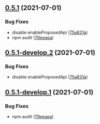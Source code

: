 ## [0.5.1](https://github.com/hirosystems/clarity-lsp/compare/v0.5.0...v0.5.1) (2021-07-01)


### Bug Fixes

* disable enableProposedApi ([75a831a](https://github.com/hirosystems/clarity-lsp/commit/75a831a65f7d209520281f7afae6acf06bc72a61))
* npm audit ([79eeaea](https://github.com/hirosystems/clarity-lsp/commit/79eeaea773b1443e5f947404e7bc3469a1b407b3))

## [0.5.1-develop.2](https://github.com/hirosystems/clarity-lsp/compare/v0.5.1-develop.1...v0.5.1-develop.2) (2021-07-01)


### Bug Fixes

* disable enableProposedApi ([75a831a](https://github.com/hirosystems/clarity-lsp/commit/75a831a65f7d209520281f7afae6acf06bc72a61))

## [0.5.1-develop.1](https://github.com/hirosystems/clarity-lsp/compare/v0.5.0...v0.5.1-develop.1) (2021-07-01)


### Bug Fixes

* npm audit ([79eeaea](https://github.com/hirosystems/clarity-lsp/commit/79eeaea773b1443e5f947404e7bc3469a1b407b3))
